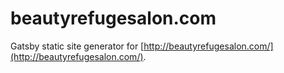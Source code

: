 # beautyrefugesalon.com

Gatsby static site generator for [http://beautyrefugesalon.com/](http://beautyrefugesalon.com/).
